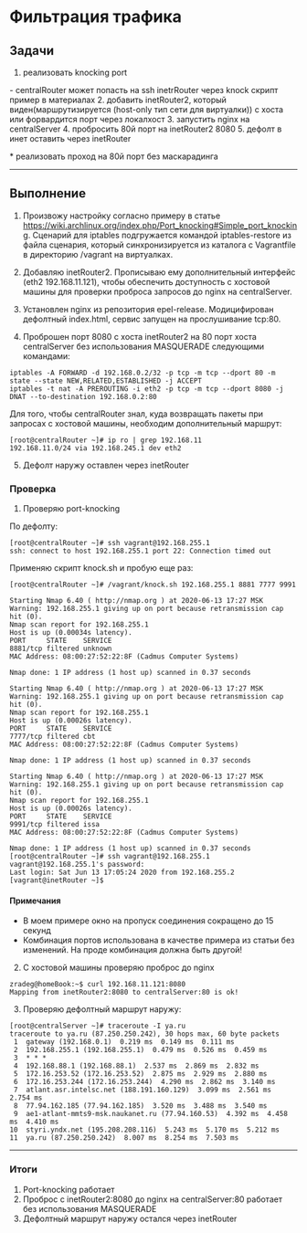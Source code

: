 # Фильтрация трафика

## Задачи

1. реализовать knocking port

\- centralRouter может попасть на ssh inetrRouter через knock скрипт
пример в материалах
2. добавить inetRouter2, который виден(маршрутизируется (host-only тип сети для виртуалки)) с хоста или форвардится порт через локалхост
3. запустить nginx на centralServer
4. пробросить 80й порт на inetRouter2 8080
5. дефолт в инет оставить через inetRouter

\* реализовать проход на 80й порт без маскарадинга

---

## Выполнение

1. Произвожу настройку согласно примеру в статье <https://wiki.archlinux.org/index.php/Port_knocking#Simple_port_knocking>. Сценарий для iptables подгружается командой iptables-restore из файла сценария, который синхронизируется из каталога с Vagrantfile в директорию /vagrant на виртуалках.

2. Добавляю inetRouter2. Прописываю ему дополнительный интерфейс (eth2 192.168.11.121), чтобы обеспечить доступность с хостовой машины для проверки проброса запросов до nginx на centralServer.

3. Установлен nginx из репозитория epel-release. Модицифирован дефолтный index.html, сервис запущен на прослушивание tcp:80.

4. Проброшен порт 8080 с хоста inetRouter2 на 80 порт хоста centralServer без использования MASQUERADE следующими командами:

```
iptables -A FORWARD -d 192.168.0.2/32 -p tcp -m tcp --dport 80 -m state --state NEW,RELATED,ESTABLISHED -j ACCEPT
iptables -t nat -A PREROUTING -i eth2 -p tcp -m tcp --dport 8080 -j DNAT --to-destination 192.168.0.2:80
```

Для того, чтобы centralRouter знал, куда возвращать пакеты при запросах с хостовой машины, необходим дополнительный маршрут:

```
[root@centralRouter ~]# ip ro | grep 192.168.11
192.168.11.0/24 via 192.168.245.1 dev eth2
```

5. Дефолт наружу оставлен через inetRouter


### Проверка

1. Проверяю port-knocking

По дефолту:

```
[root@centralRouter ~]# ssh vagrant@192.168.255.1
ssh: connect to host 192.168.255.1 port 22: Connection timed out
```

Применяю скрипт knock.sh и пробую еще раз:

```
[root@centralRouter ~]# /vagrant/knock.sh 192.168.255.1 8881 7777 9991

Starting Nmap 6.40 ( http://nmap.org ) at 2020-06-13 17:27 MSK
Warning: 192.168.255.1 giving up on port because retransmission cap hit (0).
Nmap scan report for 192.168.255.1
Host is up (0.00034s latency).
PORT     STATE    SERVICE
8881/tcp filtered unknown
MAC Address: 08:00:27:52:22:8F (Cadmus Computer Systems)

Nmap done: 1 IP address (1 host up) scanned in 0.37 seconds

Starting Nmap 6.40 ( http://nmap.org ) at 2020-06-13 17:27 MSK
Warning: 192.168.255.1 giving up on port because retransmission cap hit (0).
Nmap scan report for 192.168.255.1
Host is up (0.00026s latency).
PORT     STATE    SERVICE
7777/tcp filtered cbt
MAC Address: 08:00:27:52:22:8F (Cadmus Computer Systems)

Nmap done: 1 IP address (1 host up) scanned in 0.37 seconds

Starting Nmap 6.40 ( http://nmap.org ) at 2020-06-13 17:27 MSK
Warning: 192.168.255.1 giving up on port because retransmission cap hit (0).
Nmap scan report for 192.168.255.1
Host is up (0.00026s latency).
PORT     STATE    SERVICE
9991/tcp filtered issa
MAC Address: 08:00:27:52:22:8F (Cadmus Computer Systems)

Nmap done: 1 IP address (1 host up) scanned in 0.37 seconds
[root@centralRouter ~]# ssh vagrant@192.168.255.1
vagrant@192.168.255.1's password:
Last login: Sat Jun 13 17:05:24 2020 from 192.168.255.2
[vagrant@inetRouter ~]$
```

#### Примечания

* В моем примере окно на пропуск соединения сокращено до 15 секунд
* Комбинация портов использована в качестве примера из статьи без изменений. На проде комбинация должна быть другой!


2. С хостовой машины проверяю проброс до nginx

```
zradeg@homeBook:~$ curl 192.168.11.121:8080
Mapping from inetRouter2:8080 to centralServer:80 is ok!
```

3. Проверяю дефолтный маршрут наружу:

```
[root@centralServer ~]# traceroute -I ya.ru
traceroute to ya.ru (87.250.250.242), 30 hops max, 60 byte packets
 1  gateway (192.168.0.1)  0.219 ms  0.149 ms  0.111 ms
 2  192.168.255.1 (192.168.255.1)  0.479 ms  0.526 ms  0.459 ms
 3  * * *
 4  192.168.88.1 (192.168.88.1)  2.537 ms  2.869 ms  2.832 ms
 5  172.16.253.52 (172.16.253.52)  2.875 ms  2.929 ms  2.880 ms
 6  172.16.253.244 (172.16.253.244)  4.290 ms  2.862 ms  3.140 ms
 7  atlant.asr.intelsc.net (188.191.160.129)  3.099 ms  2.561 ms  2.754 ms
 8  77.94.162.185 (77.94.162.185)  3.520 ms  3.488 ms  3.540 ms
 9  ae1-atlant-mmts9-msk.naukanet.ru (77.94.160.53)  4.392 ms  4.458 ms  4.410 ms
10  styri.yndx.net (195.208.208.116)  5.243 ms  5.170 ms  5.212 ms
11  ya.ru (87.250.250.242)  8.007 ms  8.254 ms  7.503 ms
```
---

### Итоги
1. Port-knocking работает
2. Проброс с inetRouter2:8080 до nginx на centralServer:80 работает без использования MASQUERADE
3. Дефолтный маршрут наружу остался через inetRouter